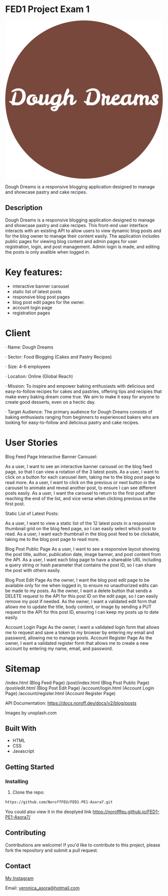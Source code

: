 
# FED1 Project Exam 1

![Dough Dreams Logo](https://raw.githubusercontent.com/NoroffFEU/FED1-PE1-Asora7/main/favicon/android-chrome-512x512.png)


Dough Dreams is a responsive blogging application designed to manage and showcase pastry and cake recipes.

## Description

Dough Dreams is a responsive blogging application designed to manage and showcase pastry and cake recipes. This front-end user interface interacts with an existing API to allow users to view dynamic blog posts and for the blog owner to manage their content easily. The application includes public pages for viewing blog content and admin pages for user registration, login, and post management. Admin login is made, and editing the posts is only avalible when logged in.

# Key features:

- interactive banner carousel
- static list of latest posts
- responsive blog post pages
- blog post edit pages for the owner. 
- account login page
- registration pages


# Client


· Name: Dough Dreams

· Sector: Food Blogging (Cakes and Pastry Recipes)

· Size: 4-6 employees

· Location: Online (Global Reach)

· Mission: To inspire and empower baking enthusiasts with delicious and easy-to-follow recipes for cakes and pastries, offering tips and recipies that make every baking dream come true. We aim to make it easy for anyone to create good desserts, even on a hectic day.

· Target Audience: The primary audience for Dough Dreams consists of baking enthusiasts ranging from beginners to experienced bakers who are looking for easy-to-follow and delicious pastry and cake recipes. 



# User Stories

Blog Feed Page
Interactive Banner Carousel:

As a user, I want to see an interactive banner carousel on the blog feed page, so that I can view a rotation of the 3 latest posts.
As a user, I want to click on a button for each carousel item, taking me to the blog post page to read more.
As a user, I want to click on the previous or next button in the carousel to animate and reveal another post, to ensure I can see different posts easily.
As a user, I want the carousel to return to the first post after reaching the end of the list, and vice versa when clicking previous on the first post.

Static List of Latest Posts:

As a user, I want to view a static list of the 12 latest posts in a responsive thumbnail grid on the blog feed page, so I can easily select which post to read.
As a user, I want each thumbnail in the blog post feed to be clickable, taking me to the blog post page to read more.

Blog Post Public Page
As a user, I want to see a responsive layout showing the post title, author, publication date, image banner, and post content from the API.
As a user, I want each blog page to have a shareable URL including a query string or hash parameter that contains the post ID, so I can share the post with others easily.

Blog Post Edit Page
As the owner, I want the blog post edit page to be available only for me when logged in, to ensure no unauthorized edits can be made to my posts.
As the owner, I want a delete button that sends a DELETE request to the API for this post ID on the edit page, so I can easily remove my post if needed.
As the owner, I want a validated edit form that allows me to update the title, body content, or image by sending a PUT request to the API for this post ID, ensuring I can keep my posts up to date easily.

Account Login Page
As the owner, I want a validated login form that allows me to request and save a token to my browser by entering my email and password, allowing me to manage posts.
Account Register Page
As the owner, I want a validated register form that allows me to create a new account by entering my name, email, and password.



# Sitemap

/index.html (Blog Feed Page)
/post/index.html (Blog Post Public Page)
/post/edit.html (Blog Post Edit Page)
/account/login.html (Account Login Page)
/account/register.html (Account Register Page)


API Documentation: https://docs.noroff.dev/docs/v2/blog/posts

Images by unsplash.com



## Built With

- HTML
- CSS
- Javascript


## Getting Started

### Installing

1. Clone the repo:

```bash
https://github.com/NoroffFEU/FED1-PE1-Asora7.git
```

You could also view it in the deoplyed link  https://norofffeu.github.io/FED1-PE1-Asora7/


## Contributing
Contributions are welcome! If you'd like to contribute to this project, please fork the repository and submit a pull request.

## Contact


[My Instagram](www.instagram.com/veronicaasora)

Email: veronica_asora@hotmail.com















